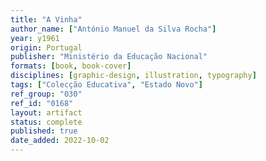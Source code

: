 ```yaml
---
title: "A Vinha"
author_name: ["António Manuel da Silva Rocha"]
year: y1961
origin: Portugal
publisher: "Ministério da Educação Nacional"
formats: [book, book-cover]
disciplines: [graphic-design, illustration, typography]
tags: ["Colecção Educativa", "Estado Novo"]
ref_group: "030"
ref_id: "0168"
layout: artifact
status: complete
published: true
date_added: 2022-10-02
---
```

